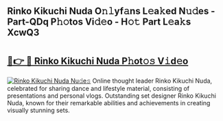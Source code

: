 ## Rinko Kikuchi Nuda O𝚗𝚕yf𝚊ns L𝚎a𝚔ed N𝚞𝚍es - Part-QDq P𝚑𝚘tos Vi𝚍𝚎o - H𝚘𝚝 Part L𝚎a𝚔s XcwQ3

# <h2><a href="http://kfeajz.oniu.top/?m=Rinko+Kikuchi+Nuda">🔗👉 🔴 Rinko Kikuchi Nuda P𝚑ot𝚘𝚜 V𝚒d𝚎o</a></h2>

[![Rinko Kikuchi Nuda Nu𝚍e𝚜](https://i.imgur.com/0qMVB7G.gif)](http://kfeajz.oniu.top/?m=Rinko+Kikuchi+Nuda)
Online thought leader Rinko Kikuchi Nuda, celebrated for sharing dance and lifestyle material, consisting of presentations and personal vlogs. Outstanding set designer Rinko Kikuchi Nuda, known for their remarkable abilities and achievements in creating visually stunning sets.  
